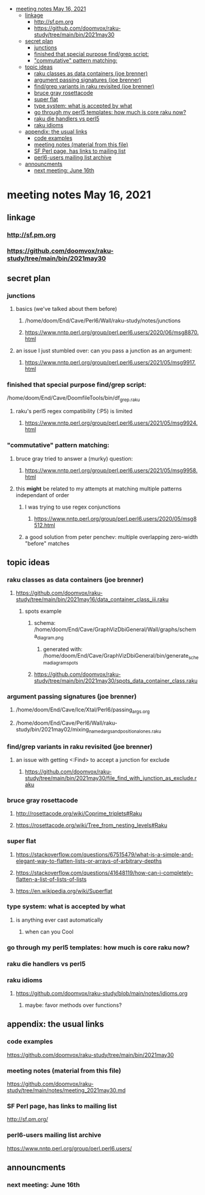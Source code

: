 - [meeting notes May 16, 2021](#org4dacc0d)
  - [linkage](#orgbcd1b84)
    - [<http://sf.pm.org>](#orgec83299)
    - [<https://github.com/doomvox/raku-study/tree/main/bin/2021may30>](#orge6a50bb)
  - [secret plan](#org66adbc7)
    - [junctions](#org2d2d20e)
    - [finished that special purpose find/grep script:](#orgadbc2ff)
    - ["commutative" pattern matching:](#org742f9e7)
  - [topic ideas](#org5747f23)
    - [raku classes as data containers (joe brenner)](#org29ddc30)
    - [argument passing signatures (joe brenner)](#orga95feee)
    - [find/grep variants in raku revisited (joe brenner)](#org5c6c1ef)
    - [bruce gray rosettacode](#org6bdfee8)
    - [super flat](#orgdac93bd)
    - [type system: what is accepted by what](#org41b63fa)
    - [go through my perl5 templates: how much is core raku now?](#org54f5fd1)
    - [raku die handlers vs perl5](#org9daebab)
    - [raku idioms](#org159f6c9)
  - [appendix: the usual links](#orgf9178ab)
    - [code examples](#org1e502da)
    - [meeting notes (material from this file)](#org628cae8)
    - [SF Perl page, has links to mailing list](#orgd1ea2e3)
    - [perl6-users mailing list archive](#org09d97a3)
  - [announcments](#org9380b48)
    - [next meeting: June 16th](#org75e046e)


<a id="org4dacc0d"></a>

# meeting notes May 16, 2021


<a id="orgbcd1b84"></a>

## linkage


<a id="orgec83299"></a>

### <http://sf.pm.org>


<a id="orge6a50bb"></a>

### <https://github.com/doomvox/raku-study/tree/main/bin/2021may30>


<a id="org66adbc7"></a>

## secret plan


<a id="org2d2d20e"></a>

### junctions

1.  basics (we've talked about them before)

    1.  /home/doom/End/Cave/Perl6/Wall/raku-study/notes/junctions
    
    2.  <https://www.nntp.perl.org/group/perl.perl6.users/2020/06/msg8870.html>

2.  an issue I just stumbled over: can you pass a junction as an argument:

    1.  <https://www.nntp.perl.org/group/perl.perl6.users/2021/05/msg9917.html>


<a id="orgadbc2ff"></a>

### finished that special purpose find/grep script:

/home/doom/End/Cave/DoomfileTools/bin/df<sub>grep.raku</sub>

1.  raku's perl5 regex compatibility (:P5) is limited

    1.  <https://www.nntp.perl.org/group/perl.perl6.users/2021/05/msg9924.html>


<a id="org742f9e7"></a>

### "commutative" pattern matching:

1.  bruce gray tried to answer a (murky) question:

    1.  <https://www.nntp.perl.org/group/perl.perl6.users/2021/05/msg9958.html>

2.  this **might** be related to my attempts at matching multiple patterns independant of order

    1.  I was trying to use regex conjunctions
    
        1.  <https://www.nntp.perl.org/group/perl.perl6.users/2020/05/msg8512.html>
    
    2.  a good solution from peter penchev: multiple overlapping zero-width "before" matches


<a id="org5747f23"></a>

## topic ideas


<a id="org29ddc30"></a>

### raku classes as data containers (joe brenner)

1.  <https://github.com/doomvox/raku-study/tree/main/bin/2021may16/data_container_class_iii.raku>

    1.  spots example
    
        1.  schema: /home/doom/End/Cave/GraphVizDbiGeneral/Wall/graphs/schema<sub>diagram.png</sub>
        
            1.  generated with: /home/doom/End/Cave/GraphVizDbiGeneral/bin/generate<sub>schema</sub><sub>diagram</sub><sub>spots</sub>
        
        2.  <https://github.com/doomvox/raku-study/tree/main/bin/2021may30/spots_data_container_class.raku>


<a id="orga95feee"></a>

### argument passing signatures (joe brenner)

1.  /home/doom/End/Cave/Ice/Xtal/Perl6/passing<sub>args.org</sub>

2.  /home/doom/End/Cave/Perl6/Wall/raku-study/bin/2021may02/mixing<sub>named</sub><sub>args</sub><sub>and</sub><sub>positional</sub><sub>ones.raku</sub>


<a id="org5c6c1ef"></a>

### find/grep variants in raku revisited (joe brenner)

1.  an issue with getting <:Find> to accept a junction for exclude

    1.  <https://github.com/doomvox/raku-study/tree/main/bin/2021may30/file_find_with_junction_as_exclude.raku>


<a id="org6bdfee8"></a>

### bruce gray rosettacode

1.  <http://rosettacode.org/wiki/Coprime_triplets#Raku>

2.  <https://rosettacode.org/wiki/Tree_from_nesting_levels#Raku>


<a id="orgdac93bd"></a>

### super flat

1.  <https://stackoverflow.com/questions/67515479/what-is-a-simple-and-elegant-way-to-flatten-lists-or-arrays-of-arbitrary-depths>

2.  <https://stackoverflow.com/questions/41648119/how-can-i-completely-flatten-a-list-of-lists-of-lists>

3.  <https://en.wikipedia.org/wiki/Superflat>


<a id="org41b63fa"></a>

### type system: what is accepted by what

1.  is anything ever cast automatically

    1.  when can you Cool


<a id="org54f5fd1"></a>

### go through my perl5 templates: how much is core raku now?


<a id="org9daebab"></a>

### raku die handlers vs perl5


<a id="org159f6c9"></a>

### raku idioms

1.  <https://github.com/doomvox/raku-study/blob/main/notes/idioms.org>

    1.  maybe: favor methods over functions?


<a id="orgf9178ab"></a>

## appendix: the usual links


<a id="org1e502da"></a>

### code examples

<https://github.com/doomvox/raku-study/tree/main/bin/2021may30>


<a id="org628cae8"></a>

### meeting notes (material from this file)

<https://github.com/doomvox/raku-study/tree/main/notes/meeting_2021may30.md>


<a id="orgd1ea2e3"></a>

### SF Perl page, has links to mailing list

<http://sf.pm.org/>


<a id="org09d97a3"></a>

### perl6-users mailing list archive

<https://www.nntp.perl.org/group/perl.perl6.users/>


<a id="org9380b48"></a>

## announcments


<a id="org75e046e"></a>

### next meeting: June 16th
